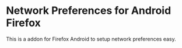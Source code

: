 Network Preferences for Android Firefox
=======================================
This is a addon for Firefox Android to setup network preferences easy.
